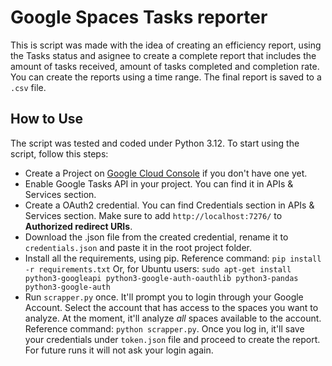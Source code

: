 # Google Spaces Tasks reporter

This is script was made with the idea of creating an efficiency report, using the Tasks status and asignee to create a
complete report that includes the amount of tasks received, amount of tasks completed and completion rate. You can
create the reports using a time range. The final report is saved to a ``.csv`` file.

## How to Use

The script was tested and coded under Python 3.12. To start using the script, follow this steps:
- Create a Project on [Google Cloud Console](https://console.cloud.google.com/) if you don't have one yet.
- Enable Google Tasks API in your project. You can find it in APIs & Services section.
- Create a OAuth2 credential. You can find Credentials section in APIs & Services section. Make sure to add ``http://localhost:7276/`` to **Authorized redirect URIs**.
- Download the .json file from the created credential, rename it to ``credentials.json`` and paste it in the root project folder.
- Install all the requirements, using pip. Reference command:
```pip install -r requirements.txt```
  Or, for Ubuntu users:
```sudo apt-get install python3-googleapi python3-google-auth-oauthlib python3-pandas python3-google-auth```
- Run ``scrapper.py`` once. It'll prompt you to login through your Google Account. Select the account that has access to the spaces you want to analyze. At the moment, it'll analyze *all* spaces available to the account. Reference command: ```python scrapper.py```. Once you log in, it'll save your credentials under ``token.json`` file and proceed to create the report. For future runs it will not ask your login again.
